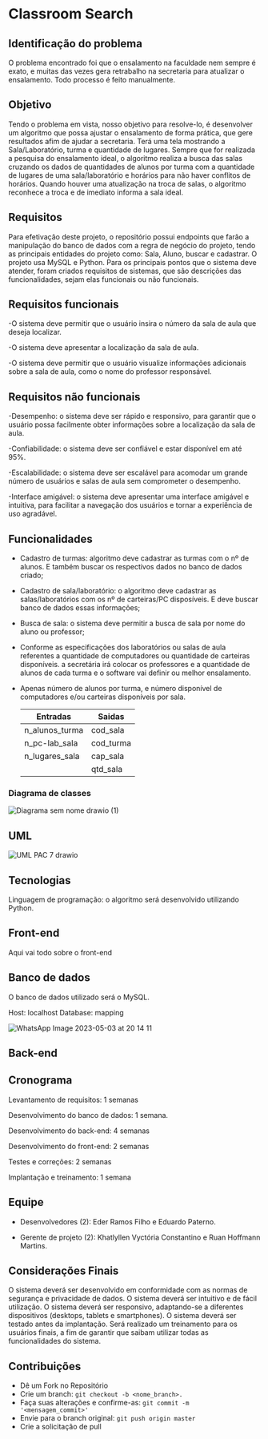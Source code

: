 # Classroom Search

## Identificação do problema

O problema encontrado foi que o ensalamento na faculdade nem sempre é exato, e muitas das vezes gera retrabalho na secretaria para atualizar o ensalamento. Todo processo é feito manualmente.


## Objetivo

Tendo o problema em vista, nosso objetivo para resolve-lo, é desenvolver um algoritmo que possa ajustar o ensalamento de forma prática, que gere resultados afim de ajudar a secretaria.
Terá uma tela mostrando a Sala/Laboratório, turma e quantidade de lugares. Sempre que for realizada a pesquisa do ensalamento ideal, o algoritmo realiza a busca das salas cruzando os dados de quantidades de alunos por turma com a quantidade de lugares de uma sala/laboratório e horários para não haver conflitos de horários. Quando houver uma atualização na troca de salas, o algoritmo reconhece a troca e de imediato informa a sala ideal.


## Requisitos

Para efetivação deste projeto, o repositório possui endpoints que farão a manipulação do banco de dados com a regra de negócio do projeto, tendo as principais entidades do projeto como: Sala, Aluno, buscar e cadastrar. O projeto usa MySQL e Python. Para os principais pontos que o sistema deve atender, foram criados requisitos de sistemas, que são descrições das funcionalidades, sejam elas funcionais ou não funcionais.


## Requisitos funcionais

-O sistema deve permitir que o usuário insira o número da sala de aula que deseja localizar.

-O sistema deve apresentar a localização da sala de aula. 

-O sistema deve permitir que o usuário visualize informações adicionais sobre a sala de aula, como o nome do professor responsável.


## Requisitos não funcionais

-Desempenho: o sistema deve ser rápido e responsivo, para garantir que o usuário possa facilmente obter informações sobre a localização da sala de aula.

-Confiabilidade: o sistema deve ser confiável e estar disponível em até 95%.

-Escalabilidade: o sistema deve ser escalável para acomodar um grande número de usuários e salas de aula sem comprometer o desempenho.

-Interface amigável: o sistema deve apresentar uma interface amigável e intuitiva, para facilitar a navegação dos usuários e tornar a experiência de uso agradável.


## Funcionalidades

- Cadastro de turmas: algoritmo deve cadastrar as turmas com o nº de alunos. E também buscar os respectivos dados no banco de dados criado;

- Cadastro de sala/laboratório: o algoritmo deve cadastrar as salas/laboratórios com os nº de carteiras/PC disposíveis. E deve buscar banco de dados essas informações;

- Busca de sala: o sistema deve permitir a busca de sala por nome do aluno ou professor;

- Conforme as especificações dos laboratórios ou salas de aula referentes a quantidade de computadores ou quantidade de carteiras disponíveis. a secretária irá colocar os professores e a quantidade de alunos de cada turma e o software vai definir ou melhor ensalamento.

- Apenas número de alunos por turma, e número disponível de computadores e/ou carteiras disponíveis por sala.
    
  |Entradas | Saidas |
  |---|---|
  | n_alunos_turma | cod_sala  |
  | n_pc-lab_sala  | cod_turma |
  | n_lugares_sala | cap_sala  |
  |                | qtd_sala |


### Diagrama de classes

![Diagrama sem nome drawio (1)](https://user-images.githubusercontent.com/29105030/233210417-059fd366-1e1d-449e-960b-cfe7cfb0ad35.png)

## UML

![UML PAC 7 drawio](https://user-images.githubusercontent.com/29105030/236072075-78744beb-7757-42df-98d1-303dbfcb678d.png)


## Tecnologias

Linguagem de programação: o algoritmo será desenvolvido utilizando Python.

## Front-end

Aqui vai todo sobre o front-end

## Banco de dados

O banco de dados utilizado será o MySQL.

Host: localhost    Database: mapping

![WhatsApp Image 2023-05-03 at 20 14 11](https://user-images.githubusercontent.com/29105030/236071416-151117d3-2472-4675-8d75-b7bd77a86b81.jpeg)

## Back-end

## Cronograma

Levantamento de requisitos: 1 semanas 

Desenvolvimento do banco de dados: 1 semana.

Desenvolvimento do back-end: 4 semanas 

Desenvolvimento do front-end: 2 semanas 

Testes e correções: 2 semanas 

Implantação e treinamento: 1 semana 

## Equipe

- Desenvolvedores (2): Eder Ramos Filho e  Eduardo Paterno.

- Gerente de projeto (2): Khatlyllen Vyctória Constantino e Ruan Hoffmann Martins.


## Considerações Finais

O sistema deverá ser desenvolvido em conformidade com as normas de segurança e privacidade de dados.
O sistema deverá ser intuitivo e de fácil utilização.
O sistema deverá ser responsivo, adaptando-se a diferentes dispositivos (desktops, tablets e smartphones).
O sistema deverá ser testado antes da implantação.
Será realizado um treinamento para os usuários finais, a fim de garantir que saibam utilizar todas as funcionalidades do sistema.

## Contribuições

- Dê um Fork no Repositório
- Crie um branch: ```git checkout -b <nome_branch>.```
- Faça suas alterações e confirme-as: ```git commit -m '<mensagem_commit>'```
- Envie para o branch original: ```git push origin master```
- Crie a solicitação de pull
